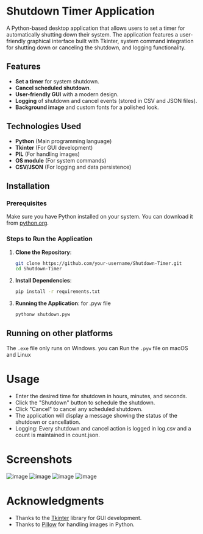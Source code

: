 # Shutdown Timer Application

A Python-based desktop application that allows users to set a timer for automatically shutting down their system. The application features a user-friendly graphical interface built with Tkinter, system command integration for shutting down or canceling the shutdown, and logging functionality.

## Features

- **Set a timer** for system shutdown.
- **Cancel scheduled shutdown**.
- **User-friendly GUI** with a modern design.
- **Logging** of shutdown and cancel events (stored in CSV and JSON files).
- **Background image** and custom fonts for a polished look.

## Technologies Used

- **Python** (Main programming language)
- **Tkinter** (For GUI development)
- **PIL** (For handling images)
- **OS module** (For system commands)
- **CSV/JSON** (For logging and data persistence)

## Installation

### Prerequisites

Make sure you have Python installed on your system. You can download it from [python.org](https://www.python.org/downloads/).

### Steps to Run the Application

1. **Clone the Repository**:
   ```bash
   git clone https://github.com/your-username/Shutdown-Timer.git
   cd Shutdown-Timer
2. **Install Dependencies**:
   ```bash
   pip install -r requirements.txt
3. **Running the Application**:
   for .pyw file
   ```bash
   pythonw shutdown.pyw

## Running on other platforms

  The `.exe` file only runs on Windows. you can Run the `.pyw` file on macOS and Linux

# Usage

- Enter the desired time for shutdown in hours, minutes, and seconds.
- Click the "Shutdown" button to schedule the shutdown.
- Click "Cancel" to cancel any scheduled shutdown.
- The application will display a message showing the status of the shutdown or cancellation.
- Logging: Every shutdown and cancel action is logged in log.csv and a count is maintained in count.json.

# Screenshots
![image](https://github.com/user-attachments/assets/45e2819d-87fb-44c2-b93c-4ce8ef276951)
![image](https://github.com/user-attachments/assets/576a7dca-728f-40fc-931f-1ade1125211c)
![image](https://github.com/user-attachments/assets/0afb9c7c-797c-4f34-8e54-e4685da09dad)
![image](https://github.com/user-attachments/assets/18285651-be9a-4d8a-9d82-044d9c5988dc)

# Acknowledgments
- Thanks to the [Tkinter](https://wiki.python.org/moin/TkInter) library for GUI development.
- Thanks to [Pillow](https://pillow.readthedocs.io/en/stable/) for handling images in Python.
   
